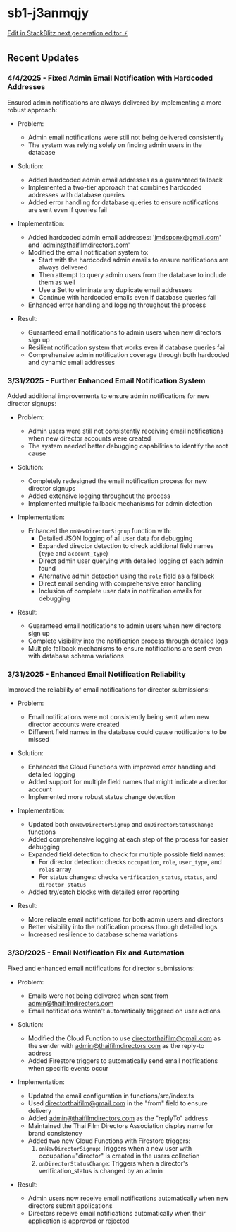 # sb1-j3anmqjy

[Edit in StackBlitz next generation editor ⚡️](https://stackblitz.com/~/github.com/MdSponx/sb1-j3anmqjy)

## Recent Updates

### 4/4/2025 - Fixed Admin Email Notification with Hardcoded Addresses

Ensured admin notifications are always delivered by implementing a more robust approach:

- Problem: 
  - Admin email notifications were still not being delivered consistently
  - The system was relying solely on finding admin users in the database

- Solution: 
  - Added hardcoded admin email addresses as a guaranteed fallback
  - Implemented a two-tier approach that combines hardcoded addresses with database queries
  - Added error handling for database queries to ensure notifications are sent even if queries fail

- Implementation:
  - Added hardcoded admin email addresses: 'jmdsponx@gmail.com' and 'admin@thaifilmdirectors.com'
  - Modified the email notification system to:
    - Start with the hardcoded admin emails to ensure notifications are always delivered
    - Then attempt to query admin users from the database to include them as well
    - Use a Set to eliminate any duplicate email addresses
    - Continue with hardcoded emails even if database queries fail
  - Enhanced error handling and logging throughout the process

- Result: 
  - Guaranteed email notifications to admin users when new directors sign up
  - Resilient notification system that works even if database queries fail
  - Comprehensive admin notification coverage through both hardcoded and dynamic email addresses

### 3/31/2025 - Further Enhanced Email Notification System

Added additional improvements to ensure admin notifications for new director signups:

- Problem: 
  - Admin users were still not consistently receiving email notifications when new director accounts were created
  - The system needed better debugging capabilities to identify the root cause

- Solution: 
  - Completely redesigned the email notification process for new director signups
  - Added extensive logging throughout the process
  - Implemented multiple fallback mechanisms for admin detection

- Implementation:
  - Enhanced the `onNewDirectorSignup` function with:
    - Detailed JSON logging of all user data for debugging
    - Expanded director detection to check additional field names (`type` and `account_type`)
    - Direct admin user querying with detailed logging of each admin found
    - Alternative admin detection using the `role` field as a fallback
    - Direct email sending with comprehensive error handling
    - Inclusion of complete user data in notification emails for debugging
  
- Result: 
  - Guaranteed email notifications to admin users when new directors sign up
  - Complete visibility into the notification process through detailed logs
  - Multiple fallback mechanisms to ensure notifications are sent even with database schema variations

### 3/31/2025 - Enhanced Email Notification Reliability

Improved the reliability of email notifications for director submissions:

- Problem: 
  - Email notifications were not consistently being sent when new director accounts were created
  - Different field names in the database could cause notifications to be missed

- Solution: 
  - Enhanced the Cloud Functions with improved error handling and detailed logging
  - Added support for multiple field names that might indicate a director account
  - Implemented more robust status change detection

- Implementation:
  - Updated both `onNewDirectorSignup` and `onDirectorStatusChange` functions
  - Added comprehensive logging at each step of the process for easier debugging
  - Expanded field detection to check for multiple possible field names:
    - For director detection: checks `occupation`, `role`, `user_type`, and `roles` array
    - For status changes: checks `verification_status`, `status`, and `director_status`
  - Added try/catch blocks with detailed error reporting

- Result: 
  - More reliable email notifications for both admin users and directors
  - Better visibility into the notification process through detailed logs
  - Increased resilience to database schema variations

### 3/30/2025 - Email Notification Fix and Automation

Fixed and enhanced email notifications for director submissions:

- Problem: 
  - Emails were not being delivered when sent from admin@thaifilmdirectors.com
  - Email notifications weren't automatically triggered on user actions

- Solution: 
  - Modified the Cloud Function to use directorthaifilm@gmail.com as the sender with admin@thaifilmdirectors.com as the reply-to address
  - Added Firestore triggers to automatically send email notifications when specific events occur

- Implementation:
  - Updated the email configuration in functions/src/index.ts
  - Used directorthaifilm@gmail.com in the "from" field to ensure delivery
  - Added admin@thaifilmdirectors.com as the "replyTo" address
  - Maintained the Thai Film Directors Association display name for brand consistency
  - Added two new Cloud Functions with Firestore triggers:
    1. `onNewDirectorSignup`: Triggers when a new user with occupation="director" is created in the users collection
    2. `onDirectorStatusChange`: Triggers when a director's verification_status is changed by an admin

- Result: 
  - Admin users now receive email notifications automatically when new directors submit applications
  - Directors receive email notifications automatically when their application is approved or rejected
